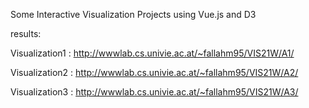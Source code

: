 Some Interactive Visualization Projects using Vue.js and D3

results:

Visualization1 : http://wwwlab.cs.univie.ac.at/~fallahm95/VIS21W/A1/

Visualization2 : http://wwwlab.cs.univie.ac.at/~fallahm95/VIS21W/A2/

Visualization3 : http://wwwlab.cs.univie.ac.at/~fallahm95/VIS21W/A3/
